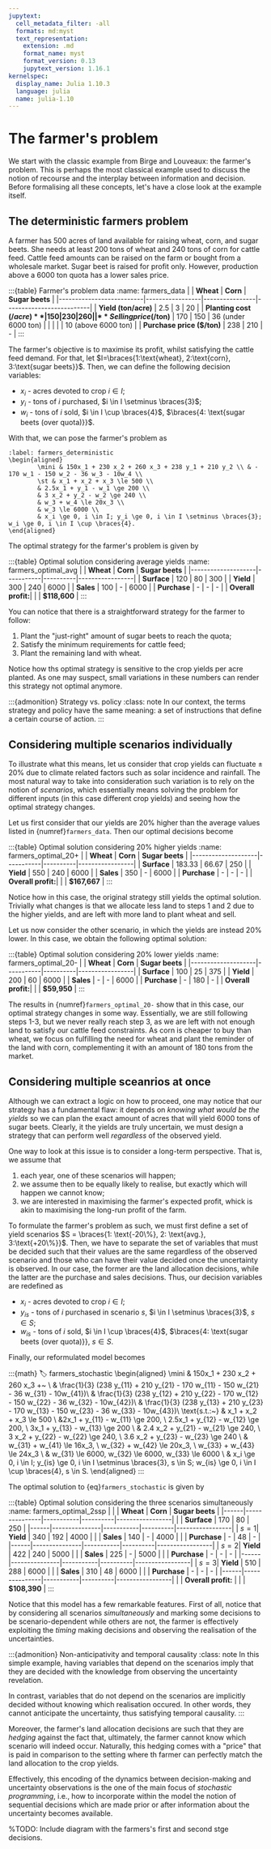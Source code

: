 ```yaml
---
jupytext:
  cell_metadata_filter: -all
  formats: md:myst
  text_representation:
    extension: .md
    format_name: myst
    format_version: 0.13
    jupytext_version: 1.16.1
kernelspec:
  display_name: Julia 1.10.3
  language: julia
  name: julia-1.10
---
```


# The farmer's problem

We start with the classic example from Birge and Louveaux: the farmer's problem. This is perhaps the most classical example used to discuss the notion of recourse and the interplay between information and decision. Before formalising all these concepts, let's have a close look at the example itself.

## The deterministic farmers problem

A farmer has 500 acres of land available for raising wheat, corn, and sugar beets. She needs at least 200 tons of wheat and 240 tons of corn for cattle feed. Cattle feed amounts can be raised on the farm or bought from a wholesale market. Sugar beet is raised for profit only. However, production above a 6000 ton quota has a lower sales price. 

:::{table} Farmer's problem data
:name: farmers_data
|                          | **Wheat**       | **Corn**       | **Sugar beets**          |
|--------------------------|-----------------|----------------|--------------------------|
| **Yield (ton/acre)**     | 2.5             | 3              | 20                       |
| **Planting cost ($/acre)** | 150           | 230            | 260                      |
| **Selling price ($/ton)** | 170            | 150            | 36 (under 6000 ton)      |
|                          |                 |                | 10 (above 6000 ton)      |
| **Purchase price ($/ton)** | 238           | 210            | -                        |
:::

The farmer's objective is to maximise its profit, whilst satisfying the cattle feed demand. For that, let $I=\braces{1:\text{wheat}, 2:\text{corn}, 3:\text{sugar beets}}$. Then, we can define the following decision variables:

- $x_i$	- acres devoted to crop $i \in I$;
- $y_i$ - tons of $i$ purchased, $i \in I \setminus \braces{3}$;
- $w_i$ - tons of $i$ sold, $i \in I \cup \braces{4}$, $\braces{4: \text{sugar beets (over quota)}}$.

With that, we can pose the farmer's problem as
```{math}
:label: farmers_deterministic
\begin{aligned}
		\mini & 150x_1 + 230 x_2 + 260 x_3 + 238 y_1 + 210 y_2 \\ & - 170 w_1 - 150 w_2 - 36 w_3 - 10w_4 \\
		\st & x_1 + x_2 + x_3 \le 500 \\
		& 2.5x_1 + y_1 - w_1 \ge 200 \\
		& 3 x_2 + y_2 - w_2 \ge 240 \\
		& w_3 + w_4 \le 20x_3 \\
		& w_3 \le 6000 \\
		& x_i \ge 0, i \in I; y_i \ge 0, i \in I \setminus \braces{3}; w_i \ge 0, i \in I \cup \braces{4}.
\end{aligned}
```

The optimal strategy for the farmer's problem [](farmers_deterministic) is given by

:::{table} Optimal solution considering average yields
:name: farmers_optimal_avg
|                    | **Wheat** | **Corn** | **Sugar beets** |
|--------------------|-----------|----------|-----------------|
| **Surface**        | 120       | 80       | 300             |
| **Yield**          | 300       | 240      | 6000            |
| **Sales**          | 100       | -        | 6000            |
| **Purchase**       | -         | -        | -               |
| **Overall profit:**|           |          | **$118,600**     |
:::

You can notice that there is a straightforward strategy for the farmer to follow:

1. Plant the "just-right" amount of sugar beets to reach the quota;
2. Satisfy the minimum requirements for cattle feed;
3. Plant the remaining land with wheat.

Notice how ths optimal strategy is sensitive to the crop yields per acre planted. As one may suspect, small variations in these numbers can render this strategy not optimal anymore. 

:::{admonition} Strategy vs. policy
:class: note
In our context, the terms strategy and policy have the same meaning: a set of instructions that define a certain course of action.
:::

## Considering multiple scenarios individually

To illustrate what this means, let us consider that crop yields can fluctuate $\pm$ 20% due to climate related factors such as solar incidence and rainfall. The most natural way to take into consideration such variation is to rely on the notion of *scenarios*, which essentially means solving the problem for different inputs (in this case different crop yields) and seeing how the optimal strategy changes.

Let us first consider that our yields are 20% higher than the average values listed in {numref}`farmers_data`. Then our optimal decisions become

:::{table} Optimal solution considering 20% higher yields
:name: farmers_optimal_20+
|                    | **Wheat** | **Corn** | **Sugar beets** |
|--------------------|-----------|----------|-----------------|
| **Surface**        | 183.33    | 66.67    | 250             |
| **Yield**          | 550       | 240      | 6000            |
| **Sales**          | 350       | -        | 6000            |
| **Purchase**       | -         | -        | -               |
| **Overall profit:**|           |          | **$167,667**    |
:::

Notice how in this case, the original strategy still yields the optimal solution. Trivially what changes is that we allocate less land to steps 1 and 2 due to the higher yields, and are left with more land to plant wheat and sell.

Let us now consider the other scenario, in which the yields are instead 20% lower. In this case, we obtain the following optimal solution:

:::{table} Optimal solution considering 20% lower yields
:name: farmers_optimal_20-
|                    | **Wheat** | **Corn** | **Sugar beets** |
|--------------------|-----------|----------|-----------------|
| **Surface**        | 100       | 25       | 375             |
| **Yield**          | 200       | 60       | 6000            |
| **Sales**          | -         | -        | 6000            |
| **Purchase**       | -         | 180      | -               |
| **Overall profit:**|           |          | **$59,950**     |
:::

The results in {numref}`farmers_optimal_20-` show that in this case, our optimal strategy changes in some way. Essentially, we are still following steps 1-3, but we never really reach step 3, as we are left with not enough land to satisfy our cattle feed constraints. As corn is cheaper to buy than wheat, we focus on fulfilling the need for wheat and plant the reminder of the land with corn, complementing it with an amount of 180 tons from the market.

## Considering multiple sceanrios at once

Although we can extract a logic on how to proceed, one may notice that our strategy has a fundamental flaw: it depends on *knowing what would be the yields* so we can plan the exact amount of acres that will yield 6000 tons of sugar beets. Clearly, it the yields are truly uncertain, we must design a strategy that can perform well *regardless* of the observed yield.

One way to look at this issue is to consider a long-term perspective. That is, we assume that 

1. each year, one of these scenarios will happen;
2. we assume then to be equally likely to realise, but exactly which will happen we cannot know;
3. we are interested in maximising the farmer's expected profit, whick is akin to maximising the long-run profit of the farm.

To formulate the farmer's problem as such, we must first define a set of yield scenarios $S = \braces{1: \text{-20\%}, 2: \text{avg.}, 3:\text{+20\%}}$. Then, we have to separate the set of variables that must be decided such that their values are the same regardless of the observed scenario and those who can have their value decided once the uncertainty is observed. In our case, the former are the land allocation decisions, while the latter are the purchase and sales decisions. Thus, our decision variables are redefined as

- $x_i$	- acres devoted to crop $i \in I$;
- $y_{is}$ - tons of $i$ purchased in scenario $s$, $i \in I \setminus \braces{3}$, $s \in S$;
- $w_{is}$ - tons of $i$ sold, $i \in I \cup \braces{4}$, $\braces{4: \text{sugar beets (over quota)}}, $s \in S$.

Finally, our reformulated model becomes

:::{math}
:label: farmers_stochastic
\begin{aligned}
    \mini & 150x_1 + 230 x_2 + 260 x_3 +~ \\
    & \frac{1}{3} (238 y_{11} + 210 y_{21} - 170 w_{11} - 150 w_{21} - 36 w_{31} - 10w_{41})\\
    & \frac{1}{3} (238 y_{12} + 210 y_{22} - 170 w_{12} - 150 w_{22} - 36 w_{32} - 10w_{42})\\
    & \frac{1}{3} (238 y_{13} + 210 y_{23} - 170 w_{13} - 150 w_{23} - 36 w_{33} - 10w_{43})\\
    \text{s.t.:~} & x_1 + x_2 + x_3 \le 500 \\
    &2x_1 + y_{11} - w_{11} \ge 200, \ 2.5x_1 + y_{12} - w_{12} \ge 200, \ 3x_1 + y_{13} - w_{13} \ge 200 \\
    & 2.4 x_2 + y_{21} - w_{21} \ge 240, \ 3 x_2 + y_{22} - w_{22} \ge 240, \ 3.6 x_2 + y_{23} - w_{23} \ge 240 \\
    & w_{31} + w_{41} \le 16x_3, \ w_{32} + w_{42} \le 20x_3, \ w_{33} + w_{43} \le 24x_3 \\
    & w_{31} \le 6000, w_{32} \le 6000, w_{33} \le 6000 \\
    & x_i \ge 0, i \in I; y_{is} \ge 0, i \in I \setminus \braces{3}, s \in S; w_{is} \ge 0, i \in I \cup \braces{4}, s \in S.
\end{aligned}
:::

The optimal solution to {eq}`farmers_stochastic` is given by

:::{table} Optimal solution considering the three scenarios simultaneously
:name: farmers_optimal_2ssp
|      |               | **Wheat** | **Corn** | **Sugar beets** |
|------|---------------|-----------|----------|-----------------|
|      | **Surface**   | 170       | 80       | 250             |
|------|---------------|-----------|----------|-----------------|
| $s=1$| **Yield**     | 340       | 192      | 4000            |
|      | **Sales**     | 140       | -        | 4000            |
|      | **Purchase**  | -         | 48       | -               |
|------|---------------|-----------|----------|-----------------|
| $s=2$| **Yield**     | 422       | 240      | 5000            |
|      | **Sales**     | 225       | -        | 5000            |
|      | **Purchase**  | -         | -        | -               |
|------|---------------|-----------|----------|-----------------|
| $s=3$| **Yield**     | 510       | 288      | 6000            |
|      | **Sales**     | 310       | 48       | 6000            |
|      | **Purchase**  | -         | -        | -               |
|------|---------------|-----------|----------|-----------------|
|      | **Overall profit:** |           |          | **$108,390**    |
:::

Notice that this model has a few remarkable features. First of all, notice that by considering all scenarios *simultaneously* and marking some decisions to be scenario-dependent while others are not, the farmer is effectively exploiting the *timing* making decisions and observing the realisation of the uncertainties.

:::{admonition} Non-anticipativity and temporal causality
:class: note
In this simple example, having variables that depend on the scenarios imply that they are decided with the knowledge from observing the uncertainty revelation.

In contrast, variables that do not depend on the scenarios are implicitly decided without knowing which realisation occured. In other words, they cannot anticipate the uncertainty, thus satisfying temporal causality.
:::

Moreover, the farmer's land allocation decisions are such that they are *hedging* against the fact that, ultimately, the farmer cannot know which scenario will indeed occur. Naturally, this hedging comes with a "price" that is paid in comparison to the setting where th farmer can perfectly match the land allocation to the crop yields.

Effectively, this encoding of the dynamics between decision-making and uncertainty observations is the one of the main focus of *stochastic programming*, i.e., how to incorporate within the model the notion of sequential decisions which are made prior or after information about the uncertainty becomes available.

%TODO: Include diagram with the farmers's first and second stge decisions.